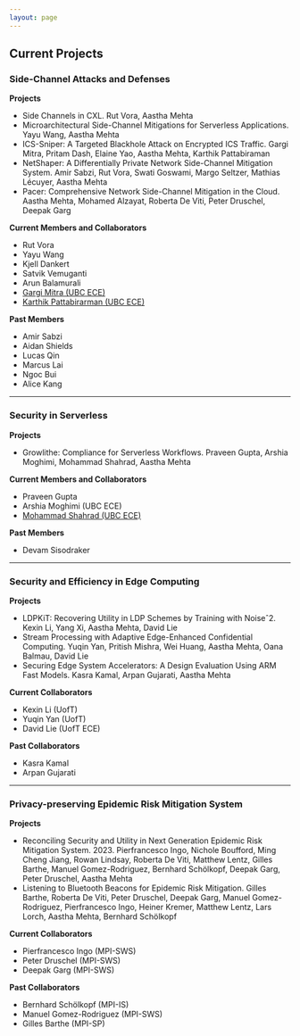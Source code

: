 ```yaml
---
layout: page
---
```

<!--
-->

## Current Projects

<!--
<p align="center" style="font-size:14px">
[**People**](#people)&nbsp;
**//**&nbsp; [**Projects**](#projects)&nbsp;
</p>
-->

<!--
# Side Channel Attacks and Defenses
-->

<a name="sidechannels"></a>
### Side-Channel Attacks and Defenses

**Projects**

- Side Channels in CXL. Rut Vora, Aastha Mehta
- Microarchitectural Side-Channel Mitigations for Serverless Applications. Yayu Wang, Aastha Mehta
- ICS-Sniper: A Targeted Blackhole Attack on Encrypted ICS Traffic. Gargi Mitra, Pritam Dash, Elaine Yao, Aastha Mehta, Karthik Pattabiraman
- NetShaper: A Differentially Private Network Side-Channel Mitigation System. Amir Sabzi, Rut Vora, Swati Goswami, Margo Seltzer, Mathias Lécuyer, Aastha Mehta
- Pacer: Comprehensive Network Side-Channel Mitigation in the Cloud. Aastha Mehta, Mohamed Alzayat, Roberta De Viti, Peter Druschel, Deepak Garg


**Current Members and Collaborators**

- Rut Vora
- Yayu Wang
- Kjell Dankert
- Satvik Vemuganti
- Arun Balamurali
- [Gargi Mitra (UBC ECE)](https://gargi-mitra.github.io/website/)
- [Karthik Pattabirarman (UBC ECE)](https://blogs.ubc.ca/karthik/)

**Past Members**

- Amir Sabzi
- Aidan Shields
- Lucas Qin
- Marcus Lai
- Ngoc Bui
- Alice Kang

----


<a name="serverless"></a>
### Security in Serverless

**Projects**

- Growlithe: Compliance for Serverless Workflows. Praveen Gupta, Arshia Moghimi, Mohammad Shahrad, Aastha Mehta

**Current Members and Collaborators**

- Praveen Gupta
- Arshia Moghimi (UBC ECE)
- [Mohammad Shahrad (UBC ECE)](https://mshahrad.github.io/)

**Past Members**

- Devam Sisodraker

----

<a name="edgesec"></a>
### Security and Efficiency in Edge Computing

**Projects**

<!--- Thermal-Aware Machine Learning Inference
Serving for Emerging Edge Applications. Arpan Gujarati, Aastha Mehta, Rijurekha Sen-->
- LDPKiT: Recovering Utility in LDP Schemes by Training with Noiseˆ2. Kexin Li, Yang Xi, Aastha Mehta, David Lie
- Stream Processing with Adaptive Edge-Enhanced Confidential Computing. Yuqin Yan, Pritish Mishra, Wei Huang, Aastha Mehta, Oana Balmau, David Lie
- Securing Edge System Accelerators: A Design Evaluation Using ARM Fast Models. Kasra Kamal, Arpan Gujarati, Aastha Mehta

**Current Collaborators**

- Kexin Li (UofT)
- Yuqin Yan (UofT)
- David Lie (UofT ECE)

**Past Collaborators**

- Kasra Kamal
- Arpan Gujarati


<!--
- Omais Shafi (IIT Delhi)
- Mohammad Khalid Pandit (IIT Delhi)
-->

----

### Privacy-preserving Epidemic Risk Mitigation System

**Projects**

- Reconciling Security and Utility in Next Generation Epidemic Risk Mitigation
System. 2023. Pierfrancesco Ingo, Nichole Boufford, Ming Cheng Jiang, Rowan Lindsay, Roberta De Viti, Matthew Lentz, Gilles Barthe, Manuel Gomez-Rodriguez, Bernhard Schölkopf, Deepak Garg, Peter Druschel, Aastha Mehta
- Listening to Bluetooth Beacons for Epidemic Risk Mitigation. Gilles Barthe, Roberta De Viti, Peter Druschel, Deepak Garg, Manuel Gomez-Rodriguez, Pierfrancesco Ingo, Heiner Kremer, Matthew Lentz, Lars Lorch, Aastha Mehta, Bernhard Schölkopf

**Current Collaborators**

- Pierfrancesco Ingo (MPI-SWS)
- Peter Druschel (MPI-SWS)
- Deepak Garg (MPI-SWS)

**Past Collaborators**

- Bernhard Schölkopf (MPI-IS)
- Manuel Gomez-Rodriguez (MPI-SWS)
- Gilles Barthe (MPI-SP)


<!-- Markdeep: -->
<!--
<style class="fallback">body{visibility:hidden;font-size:95%}</style><script src="markdeep.min.js"></script>
<script>
  window.alreadyProcessedMarkdeep || (document.body.style.visibility="visible");
  markdeepOptions= {tocStyle: 'short', sortScheduleLists: false };
</script>
-->
<!--<script src="course.js"></script>-->

<!--
<style class="fallback">body{visibility:hidden;white-space:pre;font-family:monospace}</style><script src="markdeep.min.js"></script><script src="https://casual-effects.com/markdeep/latest/markdeep.min.js?"></script><script>window.alreadyProcessedMarkdeep||(document.body.style.visibility="visible")</script>

<style class="fallback">body{visibility:hidden;white-space:pre;font-family:monospace}</style><script src="course.js"></script>
<script>
  window.alreadyProcessedMarkdeep || (document.body.style.visibility="visible");
  markdeepOptions= {tocStyle: 'long', sortScheduleLists: false };
</script>
-->
